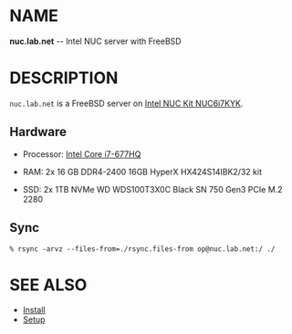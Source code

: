 # NAME

**nuc.lab.net** -- Intel NUC server with FreeBSD


# DESCRIPTION

`nuc.lab.net` is a FreeBSD server on
[Intel NUC Kit NUC6i7KYK](https://www.intel.com/content/www/us/en/products/sku/89187/intel-nuc-kit-nuc6i7kyk/specifications.html).

## Hardware

  * Processor: [Intel Core i7-677HQ](https://www.intel.com/content/www/us/en/products/sku/93341/intel-core-i76770hq-processor-6m-cache-up-to-3-50-ghz/specifications.html)

  * RAM: 2x 16 GB DDR4-2400 16GB
    HyperX HX424S14IBK2/32 kit

  * SSD: 2x 1TB NVMe
    WD WDS100T3X0C Black SN 750 Gen3 PCIe M.2 2280

## Sync

```console
% rsync -arvz --files-from=./rsync.files-from op@nuc.lab.net:/ ./
```


# SEE ALSO

* [Install](./doc/install.md)
* [Setup](./doc/setup.md)
